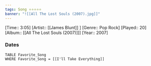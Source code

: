 ```yaml
---
tags: Song ⭐⭐⭐⭐⭐ 
banner: "![[All The Lost Souls (2007).jpg]]"
---
```

[Time:: 3:05]
[Artist:: [[James Blunt]] ]
[Genre:: Pop Rock]
[Played:: 20]
[Album:: [[All The Lost Souls (2007)]]]
[Year:: 2007]
### Dates
````dataview
TABLE Favorite_Song
WHERE Favorite_Song = [[I'll Take Everything]]
````